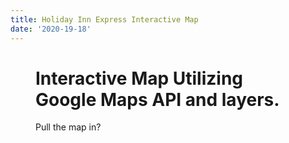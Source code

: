```yaml
---
title: Holiday Inn Express Interactive Map
date: '2020-19-18'
---
```


<script>
    import { page } from '$app/stores';
    const slug = $page.url.pathname;
import Figure from '$lib/components/Figure.svelte'
</script>

<Figure imgUrl={`${slug}/project-display.png`} altname="Map of Holiday Inn locations" caption="An interactive map created for Holiday Inn Express." figClass="title"/>

# Interactive Map Utilizing Google Maps API and layers.

Pull the map in?
